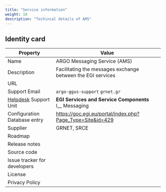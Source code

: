 ```yaml
---
title: "Service information"
weight: 10
description: "Techincal details of AMS"
---
```


## Identity card

<!-- markdownlint-disable no-inline-html no-bare-urls -->

| Property                                | Value                                                                |
| --------------------------------------- | -------------------------------------------------------------------- |
| Name                                    | ARGO Messaging Service (AMS)                                         |
| Description                             | Facilitating the messages exchange between the EGI services          |
| URL                                     |                                                                      |
| Support Email                           | `argo-ggus-support` <at> `grnet.gr`                                  |
| [Helpdesk](../../helpdesk) Support Unit | **EGI Services and Service Components** <br/> I\_\_ Messaging        |
| Configuration Database entry            | https://goc.egi.eu/portal/index.php?Page_Type=Site&id=429            |
| Supplier                                | GRNET, SRCE                                                          |
| Roadmap                                 |                                                                      |
| Release notes                           |                                                                      |
| Source code                             |                                                                      |
| Issue tracker for developers            |                                                                      |
| License                                 |                                                                      |
| Privacy Policy                          |                                                                      |

<!-- markdownlint-enable no-inline-html no-bare-urls -->
